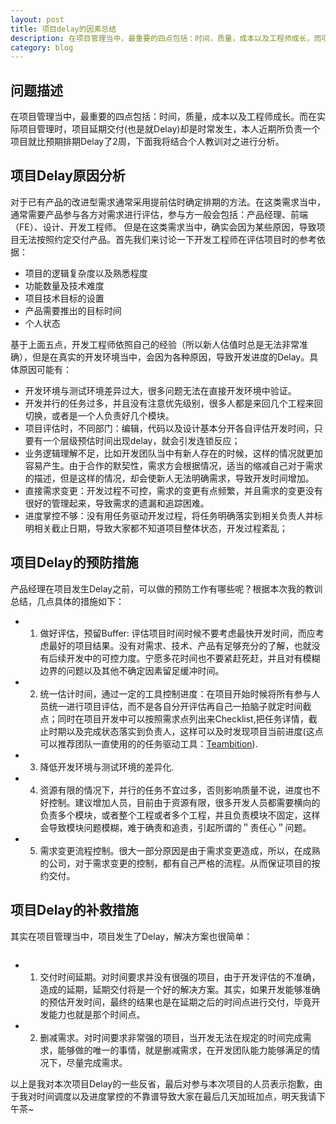 ```yaml
---
layout: post
title: 项目delay的因素总结
description: 在项目管理当中，最重要的四点包括：时间，质量，成本以及工程师成长，而项目延期交付在互联网项目中却是时常发生。本文将结合最近本人所负责项目Delay的情况对项目Delay的因素进行分析并总结相应的预防措施。
category: blog
---
```

## 问题描述
在项目管理当中，最重要的四点包括：时间，质量，成本以及工程师成长。而在实际项目管理时，项目延期交付(也是就Delay)却是时常发生，本人近期所负责一个项目就比预期排期Delay了2周，下面我将结合个人教训对之进行分析。

## 项目Delay原因分析
对于已有产品的改进型需求通常采用提前估时确定排期的方法。在这类需求当中，通常需要产品参与各方对需求进行评估，参与方一般会包括：产品经理、前端（FE）、设计、开发工程师。
但是在这类需求当中，确实会因为某些原因，导致项目无法按照约定交付产品。首先我们来讨论一下开发工程师在评估项目时的参考依据：

*  项目的逻辑复杂度以及熟悉程度
*  功能数量及技术难度
*  项目技术目标的设置
*  产品需要推出的目标时间
*  个人状态

基于上面五点，开发工程师依照自己的经验（所以新人估值时总是无法非常准确），但是在真实的开发环境当中，会因为各种原因，导致开发进度的Delay。具体原因可能有：

*  开发环境与测试环境差异过大，很多问题无法在直接开发环境中验证。
*  开发并行的任务过多，并且没有注意优先级别，很多人都是来回几个工程来回切换，或者是一个人负责好几个模块。
*  项目评估时，不同部门：编辑，代码以及设计基本分开各自评估开发时间，只要有一个层级预估时间出现delay，就会引发连锁反应；
*  业务逻辑理解不足，比如开发团队当中有新人存在的时候，这样的情况就更加容易产生。由于合作的默契性，需求方会根据情况，适当的缩减自己对于需求的描述，但是这样的情况，却会使新人无法明确需求，导致开发时间增加。
*  直接需求变更：开发过程不可控，需求的变更有点频繁，并且需求的变更没有很好的管理起来，导致需求的遗漏和追踪困难。
*  进度掌控不够：没有用任务驱动开发过程，将任务明确落实到相关负责人并标明相关截止日期，导致大家都不知道项目整体状态，开发过程紊乱；

## 项目Delay的预防措施
产品经理在项目发生Delay之前，可以做的预防工作有哪些呢？根据本次我的教训总结，几点具体的措施如下：

*  1. 做好评估，预留Buffer: 评估项目时间时候不要考虑最快开发时间，而应考虑最好的项目结果。没有对需求、技术、产品有足够充分的了解，也就没有后续开发中的可控力度。宁愿多花时间也不要紧赶死赶，并且对有模糊边界的问题以及其他不确定因素留足缓冲时间。
*  2. 统一估计时间，通过一定的工具控制进度：在项目开始时候将所有参与人员统一进行项目评估，而不是各自分开评估再自己一拍脑子就定时间截点；同时在项目开发中可以按照需求点列出来Checklist,把任务详情，截止时期以及完成状态落实到负责人，这样可以及时发现项目当前进度(这点可以推荐团队一直使用的的任务驱动工具：[Teambition](https://teambition.com/)).
*  3. 降低开发环境与测试环境的差异化.
*  4. 资源有限的情况下，并行的任务不宜过多，否则影响质量不说，进度也不好控制。建议增加人员，目前由于资源有限，很多开发人员都需要横向的负责多个模块，或者整个工程或者多个工程，并且负责模块不固定，这样会导致模块问题模糊，难于确责和追责，引起所谓的＂责任心＂问题。
*  5. 需求变更流程控制。很大一部分原因是由于需求变更造成，所以，在成熟的公司，对于需求变更的控制，都有自己严格的流程。从而保证项目的按约交付。

## 项目Delay的补救措施
其实在项目管理当中，项目发生了Delay，解决方案也很简单：

<p class="picture"><img alt="" src="http://daiweiyang.qiniudn.com/6cb01746ga7b21de0d80c%26690.jpeg"/></p>

* 1. 交付时间延期。对时间要求并没有很强的项目，由于开发评估的不准确，造成的延期，延期交付将是一个好的解决方案。其实，如果开发能够准确的预估开发时间，最终的结果也是在延期之后的时间点进行交付，毕竟开发能力也就是那个时间点。
* 2. 删减需求。对时间要求非常强的项目，当开发无法在规定的时间完成需求，能够做的唯一的事情，就是删减需求，在开发团队能力能够满足的情况下，尽量完成需求。

以上是我对本次项目Delay的一些反省，最后对参与本次项目的人员表示抱歉，由于我对时间调度以及进度掌控的不靠谱导致大家在最后几天加班加点，明天我请下午茶~

